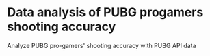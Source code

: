 # Data analysis of PUBG progamers shooting accuracy

Analyze PUBG pro-gamers' shooting accuracy with PUBG API data
